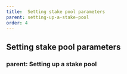 ```yaml
---
title:  Setting stake pool parameters
parent: setting-up-a-stake-pool
order: 4
---
```

## Setting stake pool parameters
### parent: Setting up a stake pool